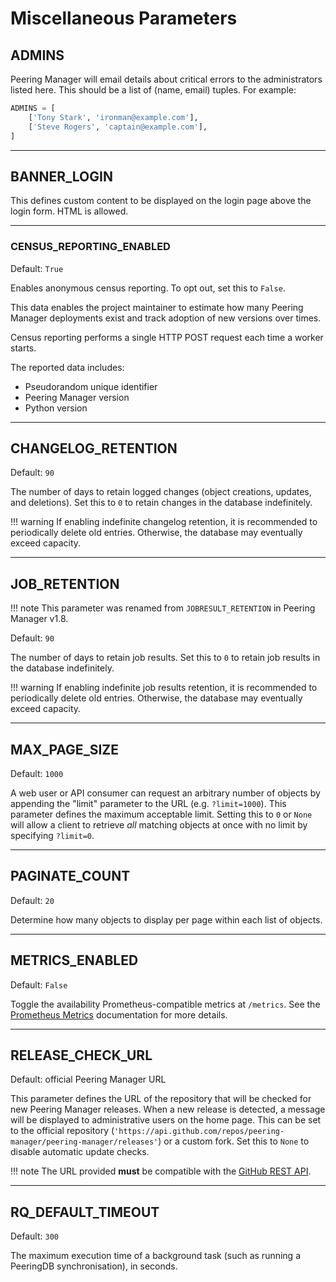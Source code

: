 # Miscellaneous Parameters

## ADMINS

Peering Manager will email details about critical errors to the administrators
listed here. This should be a list of (name, email) tuples. For example:

```python
ADMINS = [
    ['Tony Stark', 'ironman@example.com'],
    ['Steve Rogers', 'captain@example.com'],
]
```

---

## BANNER_LOGIN

This defines custom content to be displayed on the login page above the login
form. HTML is allowed.

---

### CENSUS_REPORTING_ENABLED

Default: `True`

Enables anonymous census reporting. To opt out, set this to `False`.

This data enables the project maintainer to estimate how many Peering Manager
deployments exist and track adoption of new versions over times.

Census reporting performs a single HTTP POST request each time a worker
starts.

The reported data includes:

* Pseudorandom unique identifier
* Peering Manager version
* Python version

---

## CHANGELOG_RETENTION

Default: `90`

The number of days to retain logged changes (object creations, updates, and
deletions). Set this to `0` to retain changes in the database indefinitely.

!!! warning
    If enabling indefinite changelog retention, it is recommended to
    periodically delete old entries. Otherwise, the database may eventually
    exceed capacity.

---

## JOB_RETENTION

!!! note
    This parameter was renamed from `JOBRESULT_RETENTION` in Peering Manager
    v1.8.

Default: `90`

The number of days to retain job results. Set this to `0` to retain job
results in the database indefinitely.

!!! warning
    If enabling indefinite job results retention, it is recommended to
    periodically delete old entries. Otherwise, the database may eventually
    exceed capacity.

---

## MAX_PAGE_SIZE

Default: `1000`

A web user or API consumer can request an arbitrary number of objects by
appending the "limit" parameter to the URL (e.g. `?limit=1000`). This
parameter defines the maximum acceptable limit. Setting this to `0` or `None`
will allow a client to retrieve _all_ matching objects at once with no limit
by specifying `?limit=0`.

---

## PAGINATE_COUNT

Default: `20`

Determine how many objects to display per page within each list of objects.

---

## METRICS_ENABLED

Default: `False`

Toggle the availability Prometheus-compatible metrics at `/metrics`. See the
[Prometheus Metrics](../integrations/prometheus-metrics.md) documentation for
more details.

---

## RELEASE_CHECK_URL

Default: official Peering Manager URL

This parameter defines the URL of the repository that will be checked for new
Peering Manager releases. When a new release is detected, a message will be
displayed to administrative users on the home page. This can be set to the
official repository
(`'https://api.github.com/repos/peering-manager/peering-manager/releases'`) or
a custom fork. Set this to `None` to disable automatic update checks.

!!! note
    The URL provided **must** be compatible with the
    [GitHub REST API](https://docs.github.com/en/rest).

---

## RQ_DEFAULT_TIMEOUT

Default: `300`

The maximum execution time of a background task (such as running a PeeringDB
synchronisation), in seconds.
